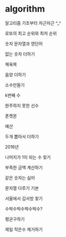 # algorithm
알고리즘
기초부터 차근차근 ^_^

로또의 최고 순위와 최저 순위

숫자 문자열과 영단어

없는 숫자 더하기

체육복

음양 더하기

소수만들기

k번째 수

완주하지 못한 선수

폰켓몬

예산

두개 뽑아서 더하기

2016년

나머지가 1이 되는 수 찾기

부족한 금액 계산하기

같은 숫자는 싫어

문자열 다루기 기본

서울에서 김서방 찾기

수박수박수박수박수?

평균구하기

제일 작은수 제거하기

